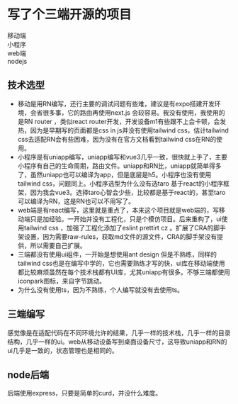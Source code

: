 # 写了个三端开源的项目
移动端  
小程序  
web端  
nodejs  
## 技术选型 
* 移动是用RN编写，还行主要的调试问题有些难，建议是有expo搭建开发环境，会省很多事，它的路由再使用next.js 会较容易。我没有使用，我使用的是RN router ，类似react router开发，开发设备m1有些跟不上会卡顿，会发热，因为是早期写的页面都是css in js并没有使用tailwind css，估计tailwind css去适配RN会有些困难，因为没有在官方文档看到tailwind css在RN的使用。
* 小程序是有uniapp编写，uniapp编写和vue3几乎一致，很快就上手了，主要小程序有自己的生命周期，路由文件。uniapp和RN比，uniapp就简单得多了，虽然uniapp也可以编译为app，但是底层是h5。小程序也没有使用tailwind css，问题同上。小程序选型为什么没有选taro 基于react的小程序框架，因为我会vue3。选择taro心智会少些，比较都是基于react的，甚至taro可以编译为RN，这是RN也可以不用写了。
* web端是有react编写，这里就是重点了，本来这个项目就是web端的，写移动端只是加经验。一开始并没有工程化，只是个模仿项目。后来重构了，ui使用tailwind css ，加强了工程化添加了eslint prettirt cz 。扩展了CRA的脚手架设置，因为需要raw-rules，获取md文件的源文件，CRA的脚手架没有提供，所以需要自己扩展。
* 三端都没有使用ui组件，一开始是想使用ant design 但是不熟练，同样的tailwind css也是在编写中学的，它也需要熟练才写的快，ui库在移动端使用都比较麻烦虽然在每个技术栈都有UI库，尤其uniapp有很多。不够三端都使用iconpark图标，来自字节跳动。
* 为什么没有使用ts，因为不熟练，个人编写就没有去使用ts。
## 三端编写
感觉像是在适配代码在不同环境允许的结果，几乎一样的技术栈，几乎一样的目录结构，几乎一样的ui。web从移动设备写到桌面设备尺寸，这导致uniapp和RN的ui几乎是一致的，状态管理也是相同的。
## node后端
后端使用express，只要是简单的curd，并没什么难度。